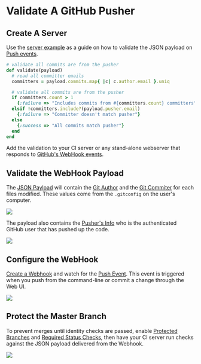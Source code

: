 # Validate A GitHub Pusher

## Create A Server
Use the [server example](server.rb) as a guide on how to validate the JSON payload on [Push events](https://developer.github.com/v3/activity/events/types/#pushevent).

```ruby
# validate all commits are from the pusher
def validate(payload)
  # read all committer emails
  committers = payload.commits.map{ |c| c.author.email }.uniq

  # validate all commits are from the pusher
  if committers.count > 1
    {:failure => "Includes commits from #{committers.count} committers"}
  elsif !committers.include?(payload.pusher.email)
    {:failure => "Committer doesn't match pusher"}
  else
    {:success => "All commits match pusher"}
  end
end
```

Add the validation to your CI server or any stand-alone webserver that responds to [GitHub's WebHook events](https://developer.github.com/webhooks/).


## Validate the WebHook Payload
The [JSON Payload](https://gist.github.com/gjtorikian/5171861) will contain the [Git Author](https://gist.github.com/gjtorikian/5171861#file-sample_payload-json-L9) and the [Git Commiter](https://gist.github.com/gjtorikian/5171861#file-sample_payload-json-L14) for each files modified. These values come from the `.gitconfig` on the user's computer.

![](https://cloud.githubusercontent.com/assets/35968/12996038/14af75a0-d0e1-11e5-9640-9191f03dd9a0.png)

The payload also contains the [Pusher's Info](https://gist.github.com/gjtorikian/5171861#file-sample_payload-json-L114) who is the authenticated GitHub user that has pushed up the code.

![](https://cloud.githubusercontent.com/assets/35968/12996039/14b103b6-d0e1-11e5-8aa5-eabd6ff6d69f.png)

## Configure the WebHook
[Create a Webhook](https://developer.github.com/webhooks/) and watch for the [Push Event](https://developer.github.com/v3/activity/events/types/#pushevent). This event is triggered when you push from the command-line or commit a change through the Web UI.

![](https://cloud.githubusercontent.com/assets/3476612/13388997/9463c3f0-de79-11e5-9b89-d5b3ebf18a2a.png)


## Protect the Master Branch
To prevent merges until identity checks are passed, enable [Protected Branches](https://help.github.com/articles/configuring-protected-branches/) and [Required Status Checks](https://help.github.com/articles/enabling-required-status-checks/), then have your CI server run checks against the JSON payload delivered from the Webhook.

![](https://cloud.githubusercontent.com/assets/35968/12996113/9eb5fd00-d0e1-11e5-8be1-b458d359e8ef.png)
